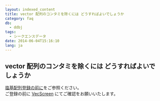 ```yaml
---
layout: indexed_content
title: vector 配列のコンタミを除くには どうすればよいでしょうか
category: faq
db:
  - ddbj
tags: 
  - シークエンスデータ
date: 2014-06-04T15:16:10
lang: ja
---
```


## vector 配列のコンタミを除くには どうすればよいでしょうか

<p><a href="/ddbj/submission.html#sequence">塩基配列登録の前に</a>をご参照ください。<br>ご登録の前に <a href="http://ddbj.nig.ac.jp/vecscreen/?lang=ja">VecScreen</a> にてご確認をお願いいたします。</p>
